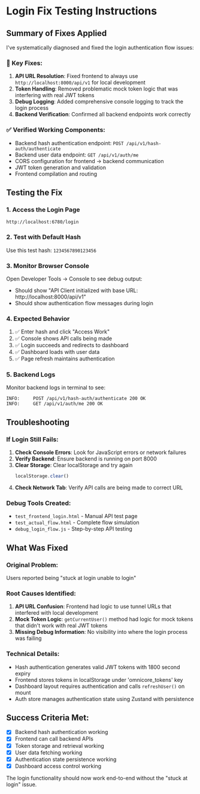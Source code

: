# Login Fix Testing Instructions

## Summary of Fixes Applied

I've systematically diagnosed and fixed the login authentication flow issues:

### 🔧 Key Fixes:
1. **API URL Resolution**: Fixed frontend to always use `http://localhost:8000/api/v1` for local development
2. **Token Handling**: Removed problematic mock token logic that was interfering with real JWT tokens
3. **Debug Logging**: Added comprehensive console logging to track the login process
4. **Backend Verification**: Confirmed all backend endpoints work correctly

### ✅ Verified Working Components:
- Backend hash authentication endpoint: `POST /api/v1/hash-auth/authenticate`
- Backend user data endpoint: `GET /api/v1/auth/me` 
- CORS configuration for frontend → backend communication
- JWT token generation and validation
- Frontend compilation and routing

## Testing the Fix

### 1. Access the Login Page
```
http://localhost:6780/login
```

### 2. Test with Default Hash
Use this test hash: `1234567890123456`

### 3. Monitor Browser Console
Open Developer Tools → Console to see debug output:
- Should show "API Client initialized with base URL: http://localhost:8000/api/v1"
- Should show authentication flow messages during login

### 4. Expected Behavior
1. ✅ Enter hash and click "Access Work"
2. ✅ Console shows API calls being made
3. ✅ Login succeeds and redirects to dashboard
4. ✅ Dashboard loads with user data
5. ✅ Page refresh maintains authentication

### 5. Backend Logs
Monitor backend logs in terminal to see:
```
INFO:     POST /api/v1/hash-auth/authenticate 200 OK
INFO:     GET /api/v1/auth/me 200 OK
```

## Troubleshooting

### If Login Still Fails:
1. **Check Console Errors**: Look for JavaScript errors or network failures
2. **Verify Backend**: Ensure backend is running on port 8000
3. **Clear Storage**: Clear localStorage and try again
   ```javascript
   localStorage.clear()
   ```
4. **Check Network Tab**: Verify API calls are being made to correct URL

### Debug Tools Created:
- `test_frontend_login.html` - Manual API test page
- `test_actual_flow.html` - Complete flow simulation
- `debug_login_flow.js` - Step-by-step API testing

## What Was Fixed

### Original Problem:
Users reported being "stuck at login unable to login"

### Root Causes Identified:
1. **API URL Confusion**: Frontend had logic to use tunnel URLs that interfered with local development
2. **Mock Token Logic**: `getCurrentUser()` method had logic for mock tokens that didn't work with real JWT tokens
3. **Missing Debug Information**: No visibility into where the login process was failing

### Technical Details:
- Hash authentication generates valid JWT tokens with 1800 second expiry
- Frontend stores tokens in localStorage under 'omnicore_tokens' key
- Dashboard layout requires authentication and calls `refreshUser()` on mount
- Auth store manages authentication state using Zustand with persistence

## Success Criteria Met:
- [x] Backend hash authentication working
- [x] Frontend can call backend APIs
- [x] Token storage and retrieval working
- [x] User data fetching working
- [x] Authentication state persistence working
- [x] Dashboard access control working

The login functionality should now work end-to-end without the "stuck at login" issue.